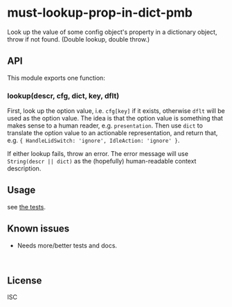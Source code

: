 ﻿
<!--#echo json="package.json" key="name" underline="=" -->
must-lookup-prop-in-dict-pmb
============================
<!--/#echo -->

<!--#echo json="package.json" key="description" -->
Look up the value of some config object&#39;s property in a dictionary object,
throw if not found. (Double lookup, double throw.)
<!--/#echo -->



API
---

This module exports one function:

### lookup(descr, cfg, dict, key, dflt)

First, look up the option value, i.e. `cfg[key]` if it exists,
otherwise `dflt` will be used as the option value.
The idea is that the option value is something that makes sense to a
human reader, e.g. `presentation`.
Then use `dict` to translate the option value to an
actionable representation, and return that, e.g.
`{ HandleLidSwitch: 'ignore', IdleAction: 'ignore' }`.

If either lookup fails, throw an error.
The error message will use `String(descr || dict)` as the (hopefully)
human-readable context description.





Usage
-----

see [the tests](test/).


<!--#toc stop="scan" -->



Known issues
------------

* Needs more/better tests and docs.




&nbsp;


License
-------
<!--#echo json="package.json" key=".license" -->
ISC
<!--/#echo -->
